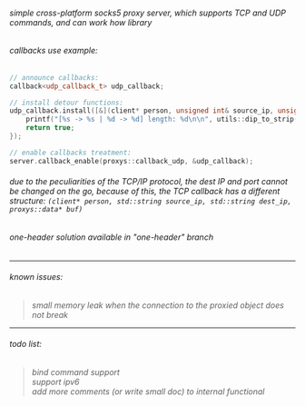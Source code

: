 ###### simple cross-platform socks5 proxy server, which supports TCP and UDP commands, and can work how library <br>

###### callbacks use example:

```cpp
// announce callbacks:
callback<udp_callback_t> udp_callback;

// install detour functions:
udp_callback.install([&](client* person, unsigned int& source_ip, unsigned int& dest_ip, unsigned short& source_port, unsigned short& dest_port, proxys::data* buf) -> bool {
    printf("[%s -> %s | %d -> %d] length: %d\n\n", utils::dip_to_strip(source_ip).c_str(), utils::dip_to_strip(dest_ip).c_str(), source_port, dest_port, buf->length);
    return true;
});

// enable callbacks treatment:
server.callback_enable(proxys::callback_udp, &udp_callback);
```
###### due to the peculiarities of the TCP/IP protocol, the dest IP and port cannot be changed on the go, because of this, the TCP callback has a different structure: ```(client* person, std::string source_ip, std::string dest_ip, proxys::data* buf)```
###### one-header solution available in "one-header" branch

<hr>

###### known issues:
> *small memory leak when the connection to the proxied object does not break* <br>

<hr>

###### todo list:
> *bind command support* <br>
> *support ipv6* <br>
> *add more comments (or write small doc) to internal functional* <br>